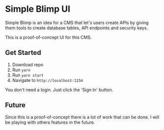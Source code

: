 # Simple Blimp UI

Simple Blimp is an idea for a CMS that let's users create APIs by giving them tools to create database tables, API endpoints and security keys.

This is a proof-of-concept UI for this CMS.

## Get Started

1. Download repo
2. Run `yarn`
3. Run `yarn start`
4. Navigate to `http://localhost:1234`

You don't need a login. Just click the 'Sign In' button.

## Future

Since this is a proof-of-concept there is a lot of work that can be done. I will be playing with others features in the future.
